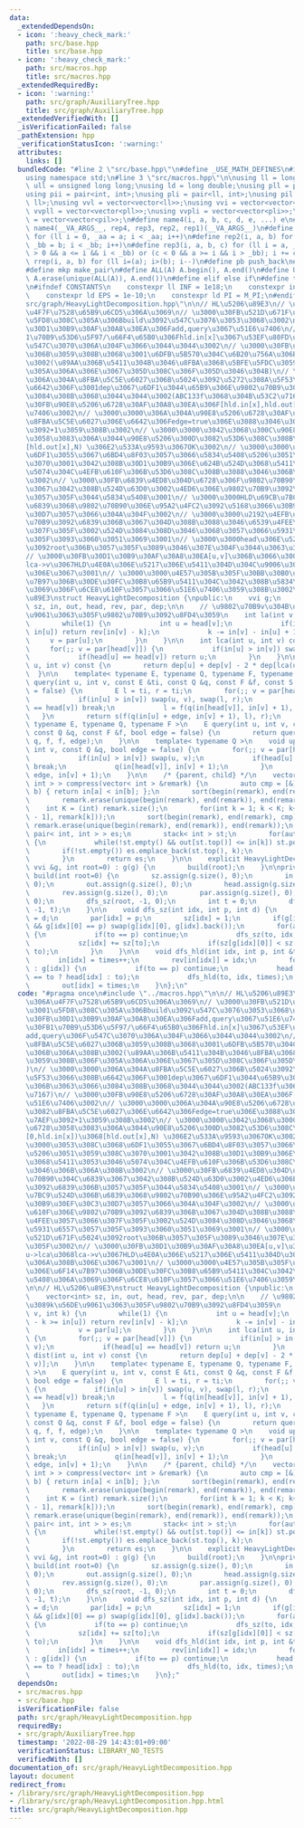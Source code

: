 ```yaml
---
data:
  _extendedDependsOn:
  - icon: ':heavy_check_mark:'
    path: src/base.hpp
    title: src/base.hpp
  - icon: ':heavy_check_mark:'
    path: src/macros.hpp
    title: src/macros.hpp
  _extendedRequiredBy:
  - icon: ':warning:'
    path: src/graph/AuxiliaryTree.hpp
    title: src/graph/AuxiliaryTree.hpp
  _extendedVerifiedWith: []
  _isVerificationFailed: false
  _pathExtension: hpp
  _verificationStatusIcon: ':warning:'
  attributes:
    links: []
  bundledCode: "#line 2 \"src/base.hpp\"\n#define _USE_MATH_DEFINES\n#include <bits/stdc++.h>\n\
    using namespace std;\n#line 3 \"src/macros.hpp\"\n\nusing ll = long long;\nusing\
    \ ull = unsigned long long;\nusing ld = long double;\nusing pll = pair<ll, ll>;\n\
    using pii = pair<int, int>;\nusing pli = pair<ll, int>;\nusing pil = pair<int,\
    \ ll>;\nusing vvl = vector<vector<ll>>;\nusing vvi = vector<vector<int>>;\nusing\
    \ vvpll = vector<vector<pll>>;\nusing vvpli = vector<vector<pli>>;\nusing vvpil\
    \ = vector<vector<pil>>;\n#define name4(i, a, b, c, d, e, ...) e\n#define rep(...)\
    \ name4(__VA_ARGS__, rep4, rep3, rep2, rep1)(__VA_ARGS__)\n#define rep1(i, a)\
    \ for (ll i = 0, _aa = a; i < _aa; i++)\n#define rep2(i, a, b) for (ll i = a,\
    \ _bb = b; i < _bb; i++)\n#define rep3(i, a, b, c) for (ll i = a, _bb = b; (c\
    \ > 0 && a <= i && i < _bb) or (c < 0 && a >= i && i > _bb); i += c)\n#define\
    \ rrep(i, a, b) for (ll i=(a); i>(b); i--)\n#define pb push_back\n#define eb emplace_back\n\
    #define mkp make_pair\n#define ALL(A) A.begin(), A.end()\n#define UNIQUE(A) sort(ALL(A)),\
    \ A.erase(unique(ALL(A)), A.end())\n#define elif else if\n#define tostr to_string\n\
    \n#ifndef CONSTANTS\n    constexpr ll INF = 1e18;\n    constexpr int MOD = 1000000007;\n\
    \    constexpr ld EPS = 1e-10;\n    constexpr ld PI = M_PI;\n#endif\n#line 3 \"\
    src/graph/HeavyLightDecomposition.hpp\"\n\n// HL\u5206\u89E3\n// \u30FB\u4E3B\u306A\
    \u4F7F\u7528\u65B9\u6CD5\u306A\u3069\n// \u3000\u30FB\u521D\u671F\u5316\u5F8C\u3001\
    \u5FD8\u308C\u305A\u306Bbuild\u3092\u547C\u3076\u3053\u3068\u3002\n// \u3000\u30FB\
    \u30D1\u30B9\u30AF\u30A8\u30EA\u306Fadd,query\u3067\u51E6\u7406\n// \u3000\u30FB\
    1\u70B9\u53D6\u5F97/\u66F4\u65B0\u306Fhld.in[x]\u3067\u53EF\u80FD\u3002add,query\u306F\
    \u547C\u3070\u306A\u304F\u3066\u3044\u3044\u3002\n// \u3000\u30FB\u8FBA\u5C5E\u6027\
    \u306B\u3059\u308B\u3068\u3001\u6DFB\u5B570\u304C\u6B20\u756A\u306B\u306A\u308B\
    \u3002(\u89AA\u306B\u5411\u304B\u3046\u8FBA\u3068\u5BFE\u5FDC\u3059\u308B\u306F\
    \u305A\u306A\u306E\u3067\u305D\u308C\u306F\u305D\u3046\u304B)\n// \u3000\u3000\
    \u306A\u304A\u8FBA\u5C5E\u6027\u306B\u5024\u3092\u5272\u308A\u5F53\u3066\u308B\
    \u6642\u306F\u3001dep\u3067\u6DF1\u3044\u65B9\u306E\u9802\u70B9\u306B\u3063\u3066\
    \u3084\u308B\u3068\u3044\u3044\u3002(ABC133f\u3068\u304B\u53C2\u7167)\n// \u3000\
    \u30FB\u90E8\u5206\u6728\u30AF\u30A8\u30EA\u306F[hld.in[x],hld.out[x])\u3067\u51E6\
    \u7406\u3002\n// \u3000\u3000\u306A\u304A\u90E8\u5206\u6728\u30AF\u30A8\u30EA\u3082\
    \u8FBA\u5C5E\u6027\u306E\u6642\u306Fedge=true\u306E\u3088\u3046\u306B\u5DE6\u7AEF\
    \u3092+1\u3059\u308B\u3002\n// \u3000\u3000\u3042\u3068\u300C\u90E8\u5206\u6728\
    \u3058\u3083\u306A\u3044\u90E8\u5206\u300D\u3082\u53D6\u308C\u308B\u3002[0,hld.in[x])\u3068\
    [hld.out[x],N) \u306E2\u533A\u9593\u3067OK\u3002\n// \u3000\u3000\u3053\u308C\u3068\
    \u6DF1\u3055\u3067\u6BD4\u8F03\u3057\u3066\u5834\u5408\u5206\u3051\u3059\u308C\
    \u3070\u3001\u3042\u308B\u30D1\u30B9\u306E\u624B\u524D\u3068\u5411\u3053\u3046\
    \u5074\u304C\u4EFB\u610F\u306B\u53D6\u308C\u308B\u3088\u3046\u306B\u306A\u308B\
    \u3002\n// \u3000\u30FB\u6839\u4ED8\u304D\u6728\u306F\u9802\u70B90\u304C\u6839\
    \u3067\u3042\u308B\u524D\u63D0\u3002\u4ED6\u306E\u9802\u70B9\u3092\u6839\u306B\
    \u3057\u305F\u3044\u5834\u5408\u3001\n// \u3000\u3000HLD\u69CB\u7BC9\u524D\u306B\
    \u6839\u3068\u9802\u70B90\u306E\u95A2\u4FC2\u3092\u5168\u3066\u30B9\u30EF\u30C3\
    \u30D7\u3057\u3066\u304A\u304F\u3002\n// \u3000\u3000\u2192\u4EFB\u610F\u306E\u9802\
    \u70B9\u3092\u6839\u306B\u3067\u304D\u308B\u3088\u3046\u6539\u4FEE\u3057\u3066\
    \u307F\u305F\u3002\u524D\u3084\u308D\u3046\u3068\u3057\u3066\u5931\u6557\u3057\
    \u305F\u3093\u3060\u3051\u3069\u3001\n// \u3000\u3000head\u306E\u521D\u671F\u5024\
    \u3092root\u306B\u3057\u305F\u3089\u3046\u307E\u304F\u3044\u3063\u305F\u3002\n\
    // \u3000\u30FB\u30D1\u30B9\u30AF\u30A8\u30EA[u,v]\u306B\u3066\u3001u->lca\u3068\
    lca->v\u3067HLD\u4E0A\u306E\u5217\u306E\u5411\u304D\u304C\u9006\u306B\u306A\u308B\
    \u306E\u3067\u3001\n// \u3000\u3000\u4E57\u305B\u305F\u30BB\u30B0\u6728\u306E\u6F14\
    \u7B97\u306B\u30DE\u30FC\u30B8\u65B9\u5411\u304C\u3042\u308B\u5834\u5408\u306A\
    \u3069\u306F\u6CE8\u610F\u3057\u3066\u51E6\u7406\u3059\u308B\u3002\n\n// HL\u5206\
    \u89E3\nstruct HeavyLightDecomposition {\npublic:\n    vvi g;\n    vector<int>\
    \ sz, in, out, head, rev, par, dep;\n\n    // \u9802\u70B9v\u304B\u3089k\u56DE\
    \u9061\u3063\u305F\u9802\u70B9\u3092\u8FD4\u3059\n    int la(int v, int k) {\n\
    \        while(1) {\n            int u = head[v];\n            if(in[v] - k >=\
    \ in[u]) return rev[in[v] - k];\n            k -= in[v] - in[u] + 1;\n       \
    \     v = par[u];\n        }\n    }\n\n    int lca(int u, int v) const {\n   \
    \     for(;; v = par[head[v]]) {\n            if(in[u] > in[v]) swap(u, v);\n\
    \            if(head[u] == head[v]) return u;\n        }\n    }\n\n    int dist(int\
    \ u, int v) const {\n        return dep[u] + dep[v] - 2 * dep[lca(u, v)];\n  \
    \  }\n\n    template< typename E, typename Q, typename F, typename S >\n    E\
    \ query(int u, int v, const E &ti, const Q &q, const F &f, const S &s, bool edge\
    \ = false) {\n        E l = ti, r = ti;\n        for(;; v = par[head[v]]) {\n\
    \            if(in[u] > in[v]) swap(u, v), swap(l, r);\n            if(head[u]\
    \ == head[v]) break;\n            l = f(q(in[head[v]], in[v] + 1), l);\n     \
    \   }\n        return s(f(q(in[u] + edge, in[v] + 1), l), r);\n    }\n\n    template<\
    \ typename E, typename Q, typename F >\n    E query(int u, int v, const E &ti,\
    \ const Q &q, const F &f, bool edge = false) {\n        return query(u, v, ti,\
    \ q, f, f, edge);\n    }\n\n    template< typename Q >\n    void update(int u,\
    \ int v, const Q &q, bool edge = false) {\n        for(;; v = par[head[v]]) {\n\
    \            if(in[u] > in[v]) swap(u, v);\n            if(head[u] == head[v])\
    \ break;\n            q(in[head[v]], in[v] + 1);\n        }\n        q(in[u] +\
    \ edge, in[v] + 1);\n    }\n\n    /* {parent, child} */\n    vector< pair< int,\
    \ int > > compress(vector< int > &remark) {\n        auto cmp = [&](int a, int\
    \ b) { return in[a] < in[b]; };\n        sort(begin(remark), end(remark), cmp);\n\
    \        remark.erase(unique(begin(remark), end(remark)), end(remark));\n    \
    \    int K = (int) remark.size();\n        for(int k = 1; k < K; k++) remark.emplace_back(lca(remark[k\
    \ - 1], remark[k]));\n        sort(begin(remark), end(remark), cmp);\n       \
    \ remark.erase(unique(begin(remark), end(remark)), end(remark));\n        vector<\
    \ pair< int, int > > es;\n        stack< int > st;\n        for(auto &k : remark)\
    \ {\n            while(!st.empty() && out[st.top()] <= in[k]) st.pop();\n    \
    \        if(!st.empty()) es.emplace_back(st.top(), k);\n            st.emplace(k);\n\
    \        }\n        return es;\n    }\n\n    explicit HeavyLightDecomposition(const\
    \ vvi &g, int root=0) : g(g) {\n        build(root);\n    }\n\nprivate:\n    void\
    \ build(int root=0) {\n        sz.assign(g.size(), 0);\n        in.assign(g.size(),\
    \ 0);\n        out.assign(g.size(), 0);\n        head.assign(g.size(), root);\n\
    \        rev.assign(g.size(), 0);\n        par.assign(g.size(), 0);\n        dep.assign(g.size(),\
    \ 0);\n        dfs_sz(root, -1, 0);\n        int t = 0;\n        dfs_hld(root,\
    \ -1, t);\n    }\n\n    void dfs_sz(int idx, int p, int d) {\n        dep[idx]\
    \ = d;\n        par[idx] = p;\n        sz[idx] = 1;\n        if(g[idx].size()\
    \ && g[idx][0] == p) swap(g[idx][0], g[idx].back());\n        for(auto &to : g[idx])\
    \ {\n            if(to == p) continue;\n            dfs_sz(to, idx, d + 1);\n\
    \            sz[idx] += sz[to];\n            if(sz[g[idx][0]] < sz[to]) swap(g[idx][0],\
    \ to);\n        }\n    }\n\n    void dfs_hld(int idx, int p, int &times) {\n \
    \       in[idx] = times++;\n        rev[in[idx]] = idx;\n        for(auto &to\
    \ : g[idx]) {\n            if(to == p) continue;\n            head[to] = (g[idx][0]\
    \ == to ? head[idx] : to);\n            dfs_hld(to, idx, times);\n        }\n\
    \        out[idx] = times;\n    }\n};\n"
  code: "#pragma once\n#include \"../macros.hpp\"\n\n// HL\u5206\u89E3\n// \u30FB\u4E3B\
    \u306A\u4F7F\u7528\u65B9\u6CD5\u306A\u3069\n// \u3000\u30FB\u521D\u671F\u5316\u5F8C\
    \u3001\u5FD8\u308C\u305A\u306Bbuild\u3092\u547C\u3076\u3053\u3068\u3002\n// \u3000\
    \u30FB\u30D1\u30B9\u30AF\u30A8\u30EA\u306Fadd,query\u3067\u51E6\u7406\n// \u3000\
    \u30FB1\u70B9\u53D6\u5F97/\u66F4\u65B0\u306Fhld.in[x]\u3067\u53EF\u80FD\u3002\
    add,query\u306F\u547C\u3070\u306A\u304F\u3066\u3044\u3044\u3002\n// \u3000\u30FB\
    \u8FBA\u5C5E\u6027\u306B\u3059\u308B\u3068\u3001\u6DFB\u5B570\u304C\u6B20\u756A\
    \u306B\u306A\u308B\u3002(\u89AA\u306B\u5411\u304B\u3046\u8FBA\u3068\u5BFE\u5FDC\
    \u3059\u308B\u306F\u305A\u306A\u306E\u3067\u305D\u308C\u306F\u305D\u3046\u304B\
    )\n// \u3000\u3000\u306A\u304A\u8FBA\u5C5E\u6027\u306B\u5024\u3092\u5272\u308A\
    \u5F53\u3066\u308B\u6642\u306F\u3001dep\u3067\u6DF1\u3044\u65B9\u306E\u9802\u70B9\
    \u306B\u3063\u3066\u3084\u308B\u3068\u3044\u3044\u3002(ABC133f\u3068\u304B\u53C2\
    \u7167)\n// \u3000\u30FB\u90E8\u5206\u6728\u30AF\u30A8\u30EA\u306F[hld.in[x],hld.out[x])\u3067\
    \u51E6\u7406\u3002\n// \u3000\u3000\u306A\u304A\u90E8\u5206\u6728\u30AF\u30A8\u30EA\
    \u3082\u8FBA\u5C5E\u6027\u306E\u6642\u306Fedge=true\u306E\u3088\u3046\u306B\u5DE6\
    \u7AEF\u3092+1\u3059\u308B\u3002\n// \u3000\u3000\u3042\u3068\u300C\u90E8\u5206\
    \u6728\u3058\u3083\u306A\u3044\u90E8\u5206\u300D\u3082\u53D6\u308C\u308B\u3002\
    [0,hld.in[x])\u3068[hld.out[x],N) \u306E2\u533A\u9593\u3067OK\u3002\n// \u3000\
    \u3000\u3053\u308C\u3068\u6DF1\u3055\u3067\u6BD4\u8F03\u3057\u3066\u5834\u5408\
    \u5206\u3051\u3059\u308C\u3070\u3001\u3042\u308B\u30D1\u30B9\u306E\u624B\u524D\
    \u3068\u5411\u3053\u3046\u5074\u304C\u4EFB\u610F\u306B\u53D6\u308C\u308B\u3088\
    \u3046\u306B\u306A\u308B\u3002\n// \u3000\u30FB\u6839\u4ED8\u304D\u6728\u306F\u9802\
    \u70B90\u304C\u6839\u3067\u3042\u308B\u524D\u63D0\u3002\u4ED6\u306E\u9802\u70B9\
    \u3092\u6839\u306B\u3057\u305F\u3044\u5834\u5408\u3001\n// \u3000\u3000HLD\u69CB\
    \u7BC9\u524D\u306B\u6839\u3068\u9802\u70B90\u306E\u95A2\u4FC2\u3092\u5168\u3066\
    \u30B9\u30EF\u30C3\u30D7\u3057\u3066\u304A\u304F\u3002\n// \u3000\u3000\u2192\u4EFB\
    \u610F\u306E\u9802\u70B9\u3092\u6839\u306B\u3067\u304D\u308B\u3088\u3046\u6539\
    \u4FEE\u3057\u3066\u307F\u305F\u3002\u524D\u3084\u308D\u3046\u3068\u3057\u3066\
    \u5931\u6557\u3057\u305F\u3093\u3060\u3051\u3069\u3001\n// \u3000\u3000head\u306E\
    \u521D\u671F\u5024\u3092root\u306B\u3057\u305F\u3089\u3046\u307E\u304F\u3044\u3063\
    \u305F\u3002\n// \u3000\u30FB\u30D1\u30B9\u30AF\u30A8\u30EA[u,v]\u306B\u3066\u3001\
    u->lca\u3068lca->v\u3067HLD\u4E0A\u306E\u5217\u306E\u5411\u304D\u304C\u9006\u306B\
    \u306A\u308B\u306E\u3067\u3001\n// \u3000\u3000\u4E57\u305B\u305F\u30BB\u30B0\u6728\
    \u306E\u6F14\u7B97\u306B\u30DE\u30FC\u30B8\u65B9\u5411\u304C\u3042\u308B\u5834\
    \u5408\u306A\u3069\u306F\u6CE8\u610F\u3057\u3066\u51E6\u7406\u3059\u308B\u3002\
    \n\n// HL\u5206\u89E3\nstruct HeavyLightDecomposition {\npublic:\n    vvi g;\n\
    \    vector<int> sz, in, out, head, rev, par, dep;\n\n    // \u9802\u70B9v\u304B\
    \u3089k\u56DE\u9061\u3063\u305F\u9802\u70B9\u3092\u8FD4\u3059\n    int la(int\
    \ v, int k) {\n        while(1) {\n            int u = head[v];\n            if(in[v]\
    \ - k >= in[u]) return rev[in[v] - k];\n            k -= in[v] - in[u] + 1;\n\
    \            v = par[u];\n        }\n    }\n\n    int lca(int u, int v) const\
    \ {\n        for(;; v = par[head[v]]) {\n            if(in[u] > in[v]) swap(u,\
    \ v);\n            if(head[u] == head[v]) return u;\n        }\n    }\n\n    int\
    \ dist(int u, int v) const {\n        return dep[u] + dep[v] - 2 * dep[lca(u,\
    \ v)];\n    }\n\n    template< typename E, typename Q, typename F, typename S\
    \ >\n    E query(int u, int v, const E &ti, const Q &q, const F &f, const S &s,\
    \ bool edge = false) {\n        E l = ti, r = ti;\n        for(;; v = par[head[v]])\
    \ {\n            if(in[u] > in[v]) swap(u, v), swap(l, r);\n            if(head[u]\
    \ == head[v]) break;\n            l = f(q(in[head[v]], in[v] + 1), l);\n     \
    \   }\n        return s(f(q(in[u] + edge, in[v] + 1), l), r);\n    }\n\n    template<\
    \ typename E, typename Q, typename F >\n    E query(int u, int v, const E &ti,\
    \ const Q &q, const F &f, bool edge = false) {\n        return query(u, v, ti,\
    \ q, f, f, edge);\n    }\n\n    template< typename Q >\n    void update(int u,\
    \ int v, const Q &q, bool edge = false) {\n        for(;; v = par[head[v]]) {\n\
    \            if(in[u] > in[v]) swap(u, v);\n            if(head[u] == head[v])\
    \ break;\n            q(in[head[v]], in[v] + 1);\n        }\n        q(in[u] +\
    \ edge, in[v] + 1);\n    }\n\n    /* {parent, child} */\n    vector< pair< int,\
    \ int > > compress(vector< int > &remark) {\n        auto cmp = [&](int a, int\
    \ b) { return in[a] < in[b]; };\n        sort(begin(remark), end(remark), cmp);\n\
    \        remark.erase(unique(begin(remark), end(remark)), end(remark));\n    \
    \    int K = (int) remark.size();\n        for(int k = 1; k < K; k++) remark.emplace_back(lca(remark[k\
    \ - 1], remark[k]));\n        sort(begin(remark), end(remark), cmp);\n       \
    \ remark.erase(unique(begin(remark), end(remark)), end(remark));\n        vector<\
    \ pair< int, int > > es;\n        stack< int > st;\n        for(auto &k : remark)\
    \ {\n            while(!st.empty() && out[st.top()] <= in[k]) st.pop();\n    \
    \        if(!st.empty()) es.emplace_back(st.top(), k);\n            st.emplace(k);\n\
    \        }\n        return es;\n    }\n\n    explicit HeavyLightDecomposition(const\
    \ vvi &g, int root=0) : g(g) {\n        build(root);\n    }\n\nprivate:\n    void\
    \ build(int root=0) {\n        sz.assign(g.size(), 0);\n        in.assign(g.size(),\
    \ 0);\n        out.assign(g.size(), 0);\n        head.assign(g.size(), root);\n\
    \        rev.assign(g.size(), 0);\n        par.assign(g.size(), 0);\n        dep.assign(g.size(),\
    \ 0);\n        dfs_sz(root, -1, 0);\n        int t = 0;\n        dfs_hld(root,\
    \ -1, t);\n    }\n\n    void dfs_sz(int idx, int p, int d) {\n        dep[idx]\
    \ = d;\n        par[idx] = p;\n        sz[idx] = 1;\n        if(g[idx].size()\
    \ && g[idx][0] == p) swap(g[idx][0], g[idx].back());\n        for(auto &to : g[idx])\
    \ {\n            if(to == p) continue;\n            dfs_sz(to, idx, d + 1);\n\
    \            sz[idx] += sz[to];\n            if(sz[g[idx][0]] < sz[to]) swap(g[idx][0],\
    \ to);\n        }\n    }\n\n    void dfs_hld(int idx, int p, int &times) {\n \
    \       in[idx] = times++;\n        rev[in[idx]] = idx;\n        for(auto &to\
    \ : g[idx]) {\n            if(to == p) continue;\n            head[to] = (g[idx][0]\
    \ == to ? head[idx] : to);\n            dfs_hld(to, idx, times);\n        }\n\
    \        out[idx] = times;\n    }\n};"
  dependsOn:
  - src/macros.hpp
  - src/base.hpp
  isVerificationFile: false
  path: src/graph/HeavyLightDecomposition.hpp
  requiredBy:
  - src/graph/AuxiliaryTree.hpp
  timestamp: '2022-08-29 14:43:01+09:00'
  verificationStatus: LIBRARY_NO_TESTS
  verifiedWith: []
documentation_of: src/graph/HeavyLightDecomposition.hpp
layout: document
redirect_from:
- /library/src/graph/HeavyLightDecomposition.hpp
- /library/src/graph/HeavyLightDecomposition.hpp.html
title: src/graph/HeavyLightDecomposition.hpp
---
```

